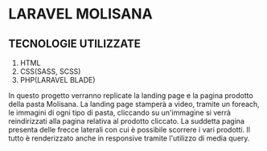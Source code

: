 
# LARAVEL MOLISANA

## TECNOLOGIE UTILIZZATE
1. HTML
2. CSS(SASS, SCSS)
3. PHP(LARAVEL BLADE)

In questo progetto verranno replicate la landing page e la pagina prodotto della pasta Molisana.
La landing page stamperà a video, tramite un foreach, le immagini di ogni tipo di pasta, cliccando su un'immagine si verrà reindirizzati alla pagina relativa al prodotto cliccato. La suddetta pagina presenta delle frecce laterali con cui è possibile scorrere i vari prodotti.
Il tutto è renderizzato anche in responsive tramite l'utilizzo di media query.

